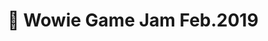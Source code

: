 ---
title: "👹 Wowie Game Jam Feb.2019"
image: null
release: 2019
link: https://itch.gerardgascon.com/wowie-game-jam
description: null
short-description: The recoil is your movement.
remarkable: false
---